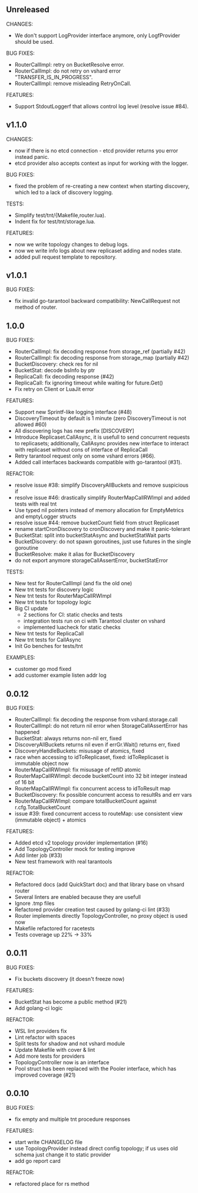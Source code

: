 ## Unreleased

CHANGES:
* We don't support LogProvider interface anymore, only LogfProvider should be used.

BUG FIXES:
* RouterCallImpl: retry on BucketResolve error.
* RouterCallImpl: do not retry on vshard error "TRANSFER_IS_IN_PROGRESS".
* RouterCallImpl: remove misleading RetryOnCall.

FEATURES:

* Support StdoutLoggerf that allows control log level (resolve issue #84).

## v1.1.0

CHANGES:
* now if there is no etcd connection - etcd provider returns you error instead panic.
* etcd provider also accepts context as input for working with the logger.

BUG FIXES:
* fixed the problem of re-creating a new context when starting discovery, which led to a lack of discovery logging.

TESTS:

* Simplify test/tnt/{Makefile,router.lua).
* Indent fix for test/tnt/storage.lua.

FEATURES:
* now we write topology changes to debug logs.
* now we write info logs about new replicaset adding and nodes state.
* added pull request template to repository.

## v1.0.1

BUG FIXES:
* fix invalid go-tarantool backward compatibility: NewCallRequest not method of router.

## 1.0.0

BUG FIXES:

* RouterCallImpl: fix decoding response from storage_ref (partially #42)
* RouterCallImpl: fix decoding response from storage_map (partially #42)
* BucketDiscovery: check res for nil
* BucketStat: decode bsInfo by ptr
* ReplicaCall: fix decoding response (#42)
* ReplicaCall: fix ignoring timeout while waiting for future.Get()
* Fix retry on Client or LuaJit error

FEATURES:

* Support new Sprintf-like logging interface (#48)
* DiscoveryTimeout by default is 1 minute (zero DiscoveryTimeout is not allowed #60)
* All discovering logs has new prefix [DISCOVERY]
* Introduce Replicaset.CallAsync, it is usefull to send concurrent requests to replicasets;
	additionally, CallAsync provides new interface to interact with replicaset without cons of interface of ReplicaCall
* Retry tarantool request only on some vshard errors (#66).
* Added call interfaces backwards compatible with go-tarantool (#31).

REFACTOR:

* resolve issue #38: simplify DiscoveryAllBuckets and remove suspicious if
* resolve issue #46: drastically simplify RouterMapCallRWImpl and added tests with real tnt
* Use typed nil pointers instead of memory allocation for EmptyMetrics and emptyLogger structs
* resolve issue #44: remove bucketCount field from struct Replicaset
* rename startCronDiscovery to cronDiscovery and make it panic-tolerant
* BucketStat: split into bucketStatAsync and bucketStatWait parts
* BucketDiscovery: do not spawn goroutines, just use futures in the single goroutine
* BucketResolve: make it alias for BucketDiscovery
* do not export anymore storageCallAssertError, bucketStatError

TESTS:

* New test for RouterCallImpl (and fix the old one)
* New tnt tests for discovery logic
* New tnt tests for RouterMapCallRWImpl
* New tnt tests for topology logic
* Big CI update
  * 2 sections for CI: static checks and tests
  * integration tests run on ci with Tarantool cluster on vshard
  * implemented luacheck for static checks
* New tnt tests for ReplicaCall
* New tnt tests for CallAsync
* Init Go benches for tests/tnt

EXAMPLES:
* customer go mod fixed 
* add customer example listen addr log

## 0.0.12

BUG FIXES:

* RouterCallImpl: fix decoding the response from vshard.storage.call
* RouterCallImpl: do not return nil error when StorageCallAssertError has happened
* BucketStat: always returns non-nil err, fixed
* DiscoveryAllBuckets returns nil even if errGr.Wait() returns err, fixed
* DiscoveryHandleBuckets: misusage of atomics, fixed
* race when accessing to idToReplicaset, fixed: idToReplicaset is immutable object now
* RouterMapCallRWImpl: fix misusage of refID atomic
* RouterMapCallRWImpl: decode bucketCount into 32 bit integer instead of 16 bit
* RouterMapCallRWImpl: fix concurrent access to idToResult map
* BucketDiscovery: fix possible concurrent access to resultRs and err vars
* RouterMapCallRWImpl: compare totalBucketCount against r.cfg.TotalBucketCount
* issue #39: fixed concurrent access to routeMap: use consistent view (immutable object) + atomics

FEATURES:

* Added etcd v2 topology provider implementation (#16)
* Add TopologyController mock for testing improve
* Add linter job (#33)
* New test framework with real tarantools

REFACTOR:

* Refactored docs (add QuickStart doc) and that library base on vhsard router
* Several linters are enabled because they are usefull
* Ignore .tmp files
* Refactored provider creation test caused by golang-ci lint (#33)
* Router implements directly TopologyController, no proxy object is used now
* Makefile refactored for racetests
* Tests coverage up 22% -> 33%


## 0.0.11

BUG FIXES:

* Fix buckets discovery (it doesn't freeze now)

FEATURES:

* BucketStat has become a public method (#21)
* Add golang-ci logic

REFACTOR:

* WSL lint providers fix
* Lint refactor with spaces
* Split tests for shadow and not vshard module
* Update Makefile with cover & lint
* Add more tests for providers
* TopologyController now is an interface
* Pool struct has been replaced with the Pooler interface, which has improved coverage (#21)

## 0.0.10

BUG FIXES:

* fix empty and multiple tnt procedure responses

FEATURES:

* start write CHANGELOG file
* use TopologyProvider instead direct config topology; if us uses old schema just change it to static provider
* add go report card

REFACTOR:

* refactored place for rs method
